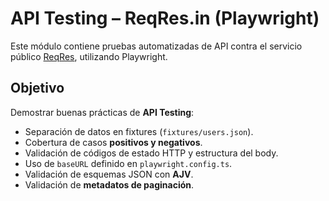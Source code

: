 # API Testing – ReqRes.in (Playwright)

Este módulo contiene pruebas automatizadas de API contra el servicio público [ReqRes](https://reqres.in/), utilizando Playwright.

## Objetivo
Demostrar buenas prácticas de **API Testing**:
- Separación de datos en fixtures (`fixtures/users.json`).
- Cobertura de casos **positivos y negativos**.
- Validación de códigos de estado HTTP y estructura del body.
- Uso de `baseURL` definido en `playwright.config.ts`.
- Validación de esquemas JSON con **AJV**.
- Validación de **metadatos de paginación**.

